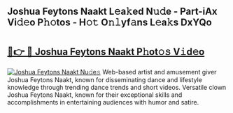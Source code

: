 ## Joshua Feytons Naakt L𝚎a𝚔ed N𝚞𝚍e - Part-iAx Vi𝚍𝚎o P𝚑𝚘tos - H𝚘𝚝 O𝚗𝚕yf𝚊ns L𝚎a𝚔s DxYQo

# <h2><a href="http://kf3125.oniu.top/?m=Joshua+Feytons+Naakt">🔗👉 🔴 Joshua Feytons Naakt P𝚑ot𝚘𝚜 V𝚒d𝚎o</a></h2>

[![Joshua Feytons Naakt Nu𝚍e𝚜](https://i.imgur.com/0qMVB7G.gif)](http://kf3125.oniu.top/?m=Joshua+Feytons+Naakt)
Web-based artist and amusement giver Joshua Feytons Naakt, known for disseminating dance and lifestyle knowledge through trending dance trends and short videos. Versatile clown Joshua Feytons Naakt, known for their exceptional skills and accomplishments in entertaining audiences with humor and satire.  
